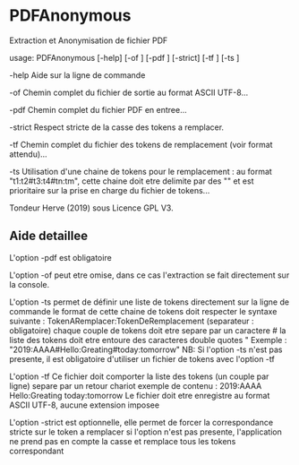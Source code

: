 # PDFAnonymous
Extraction et Anonymisation de fichier PDF

usage: PDFAnonymous [-help] [-of <arg>] [-pdf <arg>] [-strict] [-tf <arg>]
       [-ts <arg>]
  
 -help        Aide sur la ligne de commande
 
 -of <arg>    Chemin complet du fichier de sortie au format ASCII UTF-8...
  
 -pdf <arg>   Chemin complet du fichier PDF en entree...
  
 -strict      Respect stricte de la casse des tokens a remplacer.
 
 -tf <arg>    Chemin complet du fichier des tokens de remplacement (voir
              format attendu)...
  
 -ts <arg>    Utilisation d'une chaine de tokens pour le remplacement  :
              au format "t1:t2#t3:t4#tn:tm", cette chaine doit etre
              delimite par des "" et est prioritaire sur la prise en
              charge du fichier de tokens...
  
Tondeur Herve (2019) sous Licence GPL V3.


Aide detaillee
--------------
L'option -pdf <PdfInputFile> est obligatoire 

L'option -of <ExtractDestFile> peut etre omise, dans ce cas l'extraction se fait directement sur la console.

L'option -ts permet de définir une liste de tokens directement sur la ligne de commande
le format de cette chaine de tokens doit respecter le syntaxe suivante :
TokenARemplacer:TokenDeRemplacement (separateur : obligatoire)
chaque couple de tokens doit etre separe par un caractere #
la liste des tokens doit etre entoure des caracteres double quotes "
Exemple : "2019:AAAA#Hello:Greating#today:tomorrow"
NB: Si l'option -ts n'est pas presente, il est obligatoire d'utiliser un fichier de tokens avec l'option -tf

L'option -tf <nomDuFichier>
Ce fichier doit comporter la liste des tokens (un couple par ligne) separe par un retour chariot
exemple de contenu : 
2019:AAAA
Hello:Greating
today:tomorrow
Le fichier doit etre enregistre au format ASCII UTF-8, aucune extension imposee

L'option -strict est optionnelle, elle permet de forcer la correspondance stricte sur le token a remplacer
si l'option n'est pas presente, l'application ne prend pas en compte la casse et remplace tous les tokens correspondant

